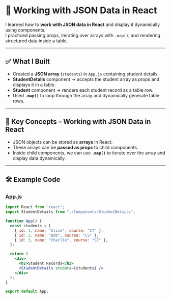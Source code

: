 # 📘  Working with JSON Data in React

I learned how to **work with JSON data in React** and display it dynamically using components.  
I practiced passing props, iterating over arrays with `.map()`, and rendering structured data inside a table.

---

## ✅ What I Built

- Created a **JSON array** (`students`) in `App.js` containing student details.  
- **StudentDetails** component → accepts the student array as props and displays it in a table.  
- **Student** component → renders each student record as a table row.  
- Used **`.map()`** to loop through the array and dynamically generate table rows.  

---

## 🔑 Key Concepts – Working with JSON Data in React

- JSON objects can be stored as **arrays** in React.  
- These arrays can be **passed as props** to child components.  
- Inside child components, we can use **`.map()`** to iterate over the array and display data dynamically.  

---

## 🛠️ Example Code

### App.js
```jsx
import React from "react";
import StudentDetails from "./Components/StudentDetails";

function App() {
  const students = [
    { id: 1, name: "Alice", course: "IT" },
    { id: 2, name: "Bob", course: "CS" },
    { id: 3, name: "Charlie", course: "SE" },
  ];

  return (
    <div>
      <h2>Student Records</h2>
      <StudentDetails studata={students} />
    </div>
  );
}

export default App;

